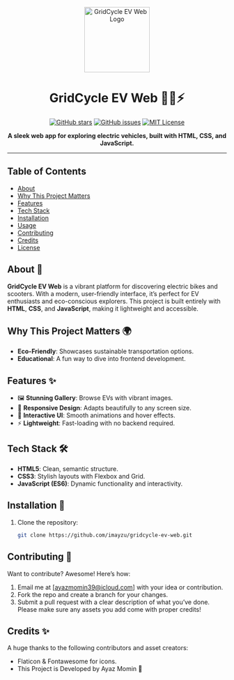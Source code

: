 <p align="center">
  <img src="https://img.icons8.com/color/150/000000/electric-scooter.png" alt="GridCycle EV Web Logo" width="150"/>
</p>

<h1 align="center">GridCycle EV Web 🚴‍♂️⚡️</h1>

<p align="center">
  <a href="https://github.com/imayzu/gridcycle-ev-web/stargazers"><img src="https://img.shields.io/github/stars/imayzu/gridcycle-ev-web?style=social" alt="GitHub stars"></a>
  <a href="https://github.com/imayzu/gridcycle-ev-web/issues"><img src="https://img.shields.io/github/issues/imayzu/gridcycle-ev-web?style=social" alt="GitHub issues"></a>
  <a href="https://github.com/imayzu/gridcycle-ev-web/blob/main/LICENSE"><img src="https://img.shields.io/github/license/imayzu/gridcycle-ev-web" alt="MIT License"></a>
</p>

<p align="center">
  <strong>A sleek web app for exploring electric vehicles, built with HTML, CSS, and JavaScript.</strong>
</p>

---

## Table of Contents

- [About](#about-📜)
- [Why This Project Matters](#why-this-project-matters-🌍)
- [Features](#features-✨)
- [Tech Stack](#tech-stack-🛠️)
- [Installation](#installation-🚀)
- [Usage](#usage-📖)
- [Contributing](#contributing-🤝)
- [Credits](#credits-🙌)
- [License](#license-⚖️)

## About 📜

**GridCycle EV Web** is a vibrant platform for discovering electric bikes and scooters. With a modern, user-friendly interface, it’s perfect for EV enthusiasts and eco-conscious explorers. This project is built entirely with **HTML**, **CSS**, and **JavaScript**, making it lightweight and accessible.

## Why This Project Matters 🌍

- **Eco-Friendly**: Showcases sustainable transportation options.
- **Educational**: A fun way to dive into frontend development.


## Features ✨

- 🖼️ **Stunning Gallery**: Browse EVs with vibrant images.
- 📱 **Responsive Design**: Adapts beautifully to any screen size.
- 🎨 **Interactive UI**: Smooth animations and hover effects.
- ⚡ **Lightweight**: Fast-loading with no backend required.

## Tech Stack 🛠️

- **HTML5**: Clean, semantic structure.
- **CSS3**: Stylish layouts with Flexbox and Grid.
- **JavaScript (ES6)**: Dynamic functionality and interactivity.

## Installation 🚀

1. Clone the repository:
   ```bash
   git clone https://github.com/imayzu/gridcycle-ev-web.git
   ```
## Contributing 🤝
Want to contribute? Awesome! Here’s how:
1. Email me at [ayazmomin39@icloud.com] with your idea or contribution.
2. Fork the repo and create a branch for your changes.
3. Submit a pull request with a clear description of what you’ve done.
Please make sure any assets you add come with proper credits!

## Credits ✨
A huge thanks to the following contributors and asset creators:
- Flaticon & Fontawesome for icons. 
- This Project is Developed by Ayaz Momin 💖